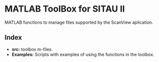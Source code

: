 # MATLAB ToolBox for SITAU II  

MATLAB functions to manage files supported by the ScanView aplication.  

## Index

- **src:** toolbox m-files.  
- **Examples:** Scripts with examples of using the functions in the toolbox.
